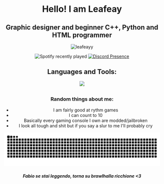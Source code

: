 <h1 align="center">Hello! I am Leafeay</h1>
<h2 align="center">Graphic designer and beginner C++, Python and HTML programmer</h2>



<p align="center"> <img src="https://komarev.com/ghpvc/?username=leafeayy&label=Profile%20views&color=0e75b6&style=flat" alt="leafeayy" /> </p>



<div id="header" align="center">


![Spotify recently played](https://spotify-recently-played-readme.vercel.app/api?user=31pzjucawtkyqyhcj543siashuku)
[![Discord Presence](https://lanyard.cnrad.dev/api/590169471877120020)](https://discord.com/users/590169471877120020)



<h2 align="center">Languages and Tools:</h2>
<p align="center">
  <a href="https://skillicons.dev">
    <img src="https://skillicons.dev/icons?i=cpp,python,html,javascript,nodejs,discord,github,ae,figma,ai,ps,linux,windows,apple" />
  </a>
</p>

<h2 align="center"> 
<h3>Random things about me:</h3>
<ul>
        <li>I am fairly good at rythm games</li>
        <li>I can count to 10</li>
        <li>Basically every gaming console I own are modded/jailbroken</li>
        <li>I look all tough and shit but if you say a slur to me I'll probably cry</li>

</ul>

<img src="https://raw.githubusercontent.com/itzznicholas/itzznicholas/output/snake.svg" alt="Snake:)" />
  
</i>
</h2>
<h5>Fabio se stai leggendo, torna su brawlhalla ricchione <3</h5>
